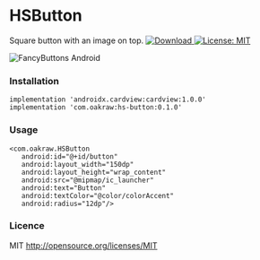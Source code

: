 # HSButton
Square button with an image on top.
[ ![Download](https://api.bintray.com/packages/oakraw/HSButton/com.oakraw.HSButton/images/download.svg?version=0.1.0) ](https://bintray.com/oakraw/HSButton/com.oakraw.HSButton/0.1.0/link)
[![License: MIT](https://img.shields.io/badge/License-MIT-yellow.svg)](https://opensource.org/licenses/MIT)

![FancyButtons Android](https://raw.github.com/oakraw/HSButton/master/resources/screenshot.png)

### Installation

    implementation 'androidx.cardview:cardview:1.0.0'
	implementation 'com.oakraw:hs-button:0.1.0'
	
### Usage

    <com.oakraw.HSButton
       android:id="@+id/button"
       android:layout_width="150dp"
       android:layout_height="wrap_content"
       android:src="@mipmap/ic_launcher"
       android:text="Button"
       android:textColor="@color/colorAccent"
       android:radius="12dp"/>

### Licence

MIT
http://opensource.org/licenses/MIT